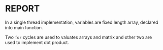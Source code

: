 # REPORT

In a single thread implementation, variables are fixed length array, declared into main function.

Two `for` cycles are used to valuates arrays and matrix and other two are used to implement dot product.
